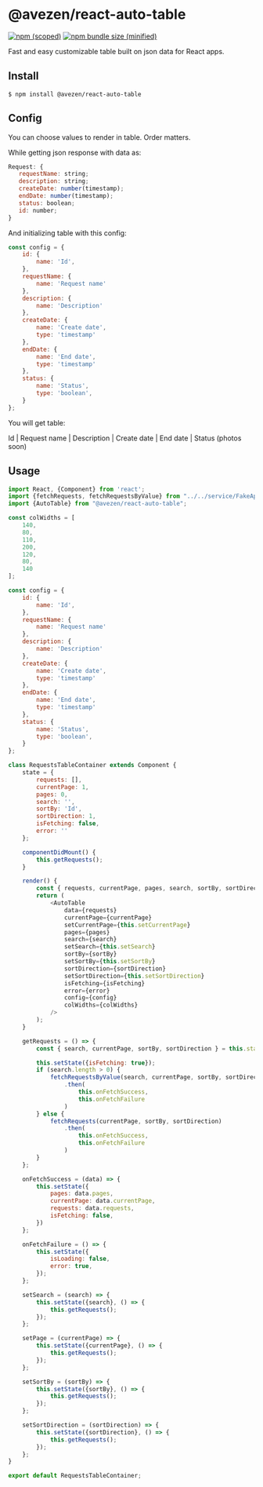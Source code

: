 # @avezen/react-auto-table

[![npm (scoped)](https://img.shields.io/npm/v/@avezen/react-auto-table.svg)](https://www.npmjs.com/package/@avezen/react-auto-table)
[![npm bundle size (minified)](https://img.shields.io/bundlephobia/min/@avezen/react-auto-table.svg)](https://www.npmjs.com/package/@avezen/react-auto-table)

Fast and easy customizable table built on json data for React apps.

## Install

```
$ npm install @avezen/react-auto-table
```

## Config


You can choose values to render in table.
Order matters.

While getting json response with data as:

```js
Request: {
   requestName: string;
   description: string;
   createDate: number(timestamp);
   endDate: number(timestamp);
   status: boolean;
   id: number;
}
```

And initializing table with this config:


```js
const config = {
    id: {
        name: 'Id',
    },
    requestName: {
        name: 'Request name'
    },
    description: {
        name: 'Description'
    },
    createDate: {
        name: 'Create date',
        type: 'timestamp'
    },
    endDate: {
        name: 'End date',
        type: 'timestamp'
    },
    status: {
        name: 'Status',
        type: 'boolean',
    }
};
```

You will get table:

Id | Request name | Description | Create date | End date | Status
(photos soon)

## Usage

```js
import React, {Component} from 'react';
import {fetchRequests, fetchRequestsByValue} from "../../service/FakeApiService";
import {AutoTable} from "@avezen/react-auto-table";

const colWidths = [
    140,
    80,
    110,
    200,
    120,
    80,
    140
];

const config = {
    id: {
        name: 'Id',
    },
    requestName: {
        name: 'Request name'
    },
    description: {
        name: 'Description'
    },
    createDate: {
        name: 'Create date',
        type: 'timestamp'
    },
    endDate: {
        name: 'End date',
        type: 'timestamp'
    },
    status: {
        name: 'Status',
        type: 'boolean',
    }
};

class RequestsTableContainer extends Component {
    state = {
        requests: [],
        currentPage: 1,
        pages: 0,
        search: '',
        sortBy: 'Id',
        sortDirection: 1,
        isFetching: false,
        error: ''
    };

    componentDidMount() {
        this.getRequests();
    }

    render() {
        const { requests, currentPage, pages, search, sortBy, sortDirection, isFetching, error } = this.state;
        return (
            <AutoTable
                data={requests}
                currentPage={currentPage}
                setCurrentPage={this.setCurrentPage}
                pages={pages}
                search={search}
                setSearch={this.setSearch}
                sortBy={sortBy}
                setSortBy={this.setSortBy}
                sortDirection={sortDirection}
                setSortDirection={this.setSortDirection}
                isFetching={isFetching}
                error={error}
                config={config}
                colWidths={colWidths}
            />
        );
    }

    getRequests = () => {
        const { search, currentPage, sortBy, sortDirection } = this.state;

        this.setState({isFetching: true});
        if (search.length > 0) {
            fetchRequestsByValue(search, currentPage, sortBy, sortDirection)
                .then(
                    this.onFetchSuccess,
                    this.onFetchFailure
                )
        } else {
            fetchRequests(currentPage, sortBy, sortDirection)
                .then(
                    this.onFetchSuccess,
                    this.onFetchFailure
                )
        }
    };

    onFetchSuccess = (data) => {
        this.setState({
            pages: data.pages,
            currentPage: data.currentPage,
            requests: data.requests,
            isFetching: false,
        })
    };

    onFetchFailure = () => {
        this.setState({
            isLoading: false,
            error: true,
        });
    };

    setSearch = (search) => {
        this.setState({search}, () => {
            this.getRequests();
        });
    };

    setPage = (currentPage) => {
        this.setState({currentPage}, () => {
            this.getRequests();
        });
    };

    setSortBy = (sortBy) => {
        this.setState({sortBy}, () => {
            this.getRequests();
        });
    };

    setSortDirection = (sortDirection) => {
        this.setState({sortDirection}, () => {
            this.getRequests();
        });
    };
}

export default RequestsTableContainer;
```
